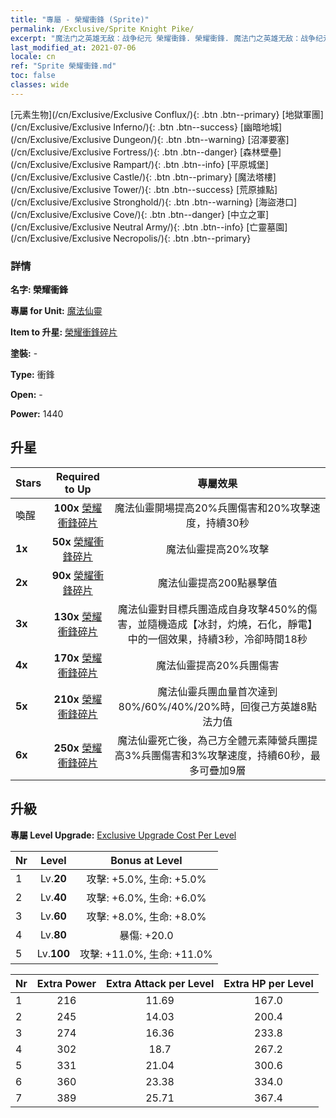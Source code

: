 ```yaml
---
title: "專屬 - 榮耀衝鋒 (Sprite)"
permalink: /Exclusive/Sprite Knight Pike/
excerpt: "魔法门之英雄无敌：战争纪元 榮耀衝鋒. 榮耀衝鋒. 魔法门之英雄无敌：战争纪元 專屬 榮耀衝鋒. 魔法仙靈 專屬."
last_modified_at: 2021-07-06
locale: cn
ref: "Sprite 榮耀衝鋒.md"
toc: false
classes: wide
---
```

 [元素生物](/cn/Exclusive/Exclusive Conflux/){: .btn .btn--primary} [地獄軍團](/cn/Exclusive/Exclusive Inferno/){: .btn .btn--success} [幽暗地城](/cn/Exclusive/Exclusive Dungeon/){: .btn .btn--warning} [沼澤要塞](/cn/Exclusive/Exclusive Fortress/){: .btn .btn--danger} [森林壁壘](/cn/Exclusive/Exclusive Rampart/){: .btn .btn--info} [平原城堡](/cn/Exclusive/Exclusive Castle/){: .btn .btn--primary} [魔法塔樓](/cn/Exclusive/Exclusive Tower/){: .btn .btn--success} [荒原據點](/cn/Exclusive/Exclusive Stronghold/){: .btn .btn--warning} [海盜港口](/cn/Exclusive/Exclusive Cove/){: .btn .btn--danger} [中立之軍](/cn/Exclusive/Exclusive Neutral Army/){: .btn .btn--info} [亡靈墓園](/cn/Exclusive/Exclusive Necropolis/){: .btn .btn--primary} 

### 詳情
 **名字: 榮耀衝鋒** 

 **專屬 for Unit:** [魔法仙靈](/cn/units/Sprite/) 

 **Item to 升星:** [榮耀衝鋒碎片](/cn/Items/con_916/)

 **塗裝:** -

 **Type:** 衝鋒

 **Open:** -

 **Power:** 1440

## 升星

  |     Stars    |  Required to Up | 專屬效果 |
  |:-------------|:---------------:|:---------------:|
  |  喚醒  | **100x** [榮耀衝鋒碎片](/cn/Items/con_916/) | 魔法仙靈開場提高20%兵團傷害和20%攻擊速度，持續30秒 |
  | **1x** <i class="fas fa-star"/> | **50x** [榮耀衝鋒碎片](/cn/Items/con_916/) | 魔法仙靈提高20%攻擊 |
  | **2x** <i class="fas fa-star"/> | **90x** [榮耀衝鋒碎片](/cn/Items/con_916/) | 魔法仙靈提高200點暴擊值 |
  | **3x** <i class="fas fa-star"/> | **130x** [榮耀衝鋒碎片](/cn/Items/con_916/) | 魔法仙靈對目標兵團造成自身攻擊450%的傷害，並隨機造成【冰封，灼燒，石化，靜電】中的一個效果，持續3秒，冷卻時間18秒 |
  | **4x** <i class="fas fa-star"/> | **170x** [榮耀衝鋒碎片](/cn/Items/con_916/) | 魔法仙靈提高20%兵團傷害 |
  | **5x** <i class="fas fa-star"/> | **210x** [榮耀衝鋒碎片](/cn/Items/con_916/) | 魔法仙靈兵團血量首次達到80%/60%/40%/20%時，回復己方英雄8點法力值 |
  | **6x** <i class="fas fa-star"/> | **250x** [榮耀衝鋒碎片](/cn/Items/con_916/) | 魔法仙靈死亡後，為己方全體元素陣營兵團提高3%兵團傷害和3%攻擊速度，持續60秒，最多可疊加9層 |


## 升級
 **專屬 Level Upgrade:** [Exclusive Upgrade Cost Per Level](/Exclusive/ExclusiveUpgradeCostPerLevel/)

  |  Nr  |   Level  | Bonus at Level |
  |:-----|:--------:|:--------------:|
  | 1 | Lv.**20** | 攻擊: +5.0%, 生命: +5.0% |
  | 2 | Lv.**40** | 攻擊: +6.0%, 生命: +6.0% |
  | 3 | Lv.**60** | 攻擊: +8.0%, 生命: +8.0% |
  | 4 | Lv.**80** | 暴傷: +20.0 |
  | 5 | Lv.**100** | 攻擊: +11.0%, 生命: +11.0% |


  |  Nr  |  Extra Power | Extra Attack per Level | Extra HP per Level |
  |:-----|:--------:|:--------:|:--------:|
  | 1 | 216 | 11.69 | 167.0 |
  | 2 | 245 | 14.03 | 200.4 |
  | 3 | 274 | 16.36 | 233.8 |
  | 4 | 302 | 18.7 | 267.2 |
  | 5 | 331 | 21.04 | 300.6 |
  | 6 | 360 | 23.38 | 334.0 |
  | 7 | 389 | 25.71 | 367.4 |


